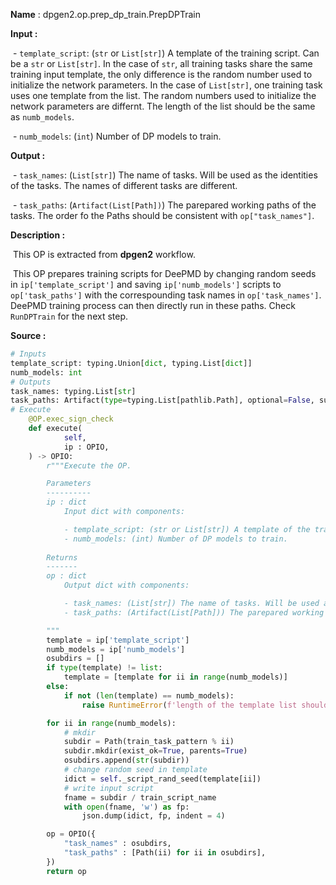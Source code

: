 **Name** : dpgen2.op.prep_dp_train.PrepDPTrain

**Input :** 

​            \- `template_script`: (`str` or `List[str]`) A template of the training script. Can be a `str` or `List[str]`. In the case of `str`, all training tasks share the same training input template, the only difference is the random number used to initialize the network parameters. In the case of `List[str]`, one training task uses one template from the list. The random numbers used to initialize the network parameters are differnt. The length of the list should be the same as `numb_models`.

​            \- `numb_models`: (`int`) Number of DP models to train.

**Output :**

​			\- `task_names`: (`List[str]`) The name of tasks. Will be used as the identities of the tasks. The names of different tasks are different.

​            \- `task_paths`: (`Artifact(List[Path])`) The parepared working paths of the tasks. The order fo the Paths should be consistent with `op["task_names"]`.

**Description :**

​			This OP is extracted from **dpgen2** workflow.

​			This OP prepares training scripts for DeePMD by changing random seeds in `ip['template_script']` and saving `ip['numb_models']` scripts to `op['task_paths']` with the correspounding task names in `op['task_names']`. DeePMD training process can then directly run in these paths. Check `RunDPTrain` for the next step.

**Source :** 

```python
# Inputs
template_script: typing.Union[dict, typing.List[dict]]
numb_models: int
# Outputs
task_names: typing.List[str]
task_paths: Artifact(type=typing.List[pathlib.Path], optional=False, sub_path=True)
# Execute
    @OP.exec_sign_check
    def execute(
            self,
            ip : OPIO,
    ) -> OPIO:
        r"""Execute the OP. 

        Parameters
        ----------
        ip : dict
            Input dict with components:

            - template_script: (str or List[str]) A template of the training script. Can be a str or List[str]. In the case of str, all training tasks share the same training input template, the only difference is the random number used to initialize the network parameters. In the case of List[str], one training task uses one template from the list. The random numbers used to initialize the network parameters are differnt. The length of the list should be the same as numb_models.
            - numb_models: (int) Number of DP models to train.
        
        Returns
        -------
        op : dict
            Output dict with components:

            - task_names: (List[str]) The name of tasks. Will be used as the identities of the tasks. The names of different tasks are different.
            - task_paths: (Artifact(List[Path])) The parepared working paths of the tasks. The order fo the Paths should be consistent with op["task_names"]

        """
        template = ip['template_script']
        numb_models = ip['numb_models']
        osubdirs = []
        if type(template) != list:
            template = [template for ii in range(numb_models)]
        else:
            if not (len(template) == numb_models):
                raise RuntimeError(f'length of the template list should be equal to {numb_models}')

        for ii in range(numb_models):
            # mkdir
            subdir = Path(train_task_pattern % ii) 
            subdir.mkdir(exist_ok=True, parents=True)
            osubdirs.append(str(subdir))
            # change random seed in template
            idict = self._script_rand_seed(template[ii])
            # write input script
            fname = subdir / train_script_name
            with open(fname, 'w') as fp:
                json.dump(idict, fp, indent = 4)

        op = OPIO({
            "task_names" : osubdirs,
            "task_paths" : [Path(ii) for ii in osubdirs],
        })
        return op
```

